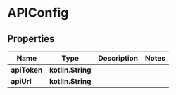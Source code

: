 
# APIConfig

## Properties
Name | Type | Description | Notes
------------ | ------------- | ------------- | -------------
**apiToken** | **kotlin.String** |  | 
**apiUrl** | **kotlin.String** |  | 



